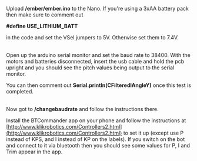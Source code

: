 Upload **/ember/ember.ino** to the Nano. If you're using a 3xAA battery pack then make sure to comment out 

**#define USE_LITHIUM_BATT**

in the code and set the VSel jumpers to 5V. Otherwise set them to 7.4V.  
<br>

Open up the arduino serial monitor and set the baud rate to 38400. With the motors and batteries disconnected, insert the usb cable and hold the pcb upright and you should see the pitch values being output to the serial monitor.

You can then comment out **Serial.println(CFilteredlAngleY)** once this test is completed.  
<br>

Now got to **/changebaudrate** and follow the instructions there.

Install the BTCommander app on your phone and follow the instructions at [http://www.klikrobotics.com/Controllers2.html](http://www.klikrobotics.com/Controllers2.html) to set it up (except use P instead of KPS, and I instead of KP on the labels). If you switch on the bot and connect to it via bluetooth then you should see some values for P, I and Trim appear in the app.

